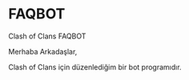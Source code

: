 # FAQBOT
Clash of Clans FAQBOT

Merhaba Arkadaşlar,

Clash of Clans için düzenlediğim bir bot programıdır.
